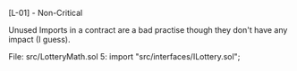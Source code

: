 [L-01] - Non-Critical

Unused Imports in a contract are a bad practise though they don't have any impact (I guess).

File:	src/LotteryMath.sol
5:	import "src/interfaces/ILottery.sol";
